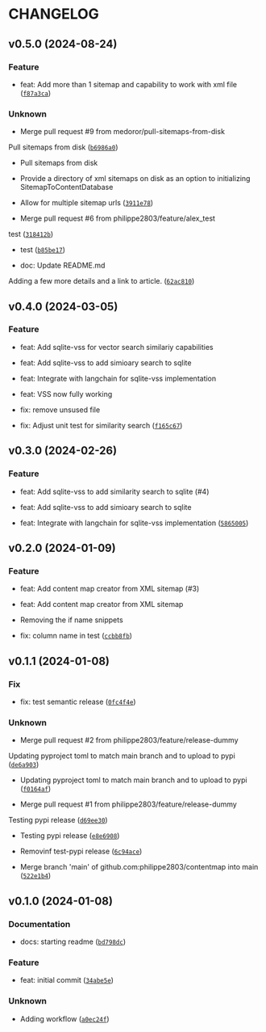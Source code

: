 # CHANGELOG

## v0.5.0 (2024-08-24)

### Feature

* feat: Add more than 1 sitemap and capability to work with xml file ([`f87a3ca`](https://github.com/philippe2803/contentmap/commit/f87a3ca29ce9ba386d2a1df403c9efcefa8432eb))

### Unknown

* Merge pull request #9 from medoror/pull-sitemaps-from-disk

Pull sitemaps from disk ([`b6986a0`](https://github.com/philippe2803/contentmap/commit/b6986a080f54ea18ac515ccd714abd33f237a366))

* Pull sitemaps from disk

* Provide a directory of xml sitemaps on disk as an option
  to initializing SitemapToContentDatabase
* Allow for multiple sitemap urls ([`3911e78`](https://github.com/philippe2803/contentmap/commit/3911e78baffb0b69519a1b91e6b19508b85974cd))

* Merge pull request #6 from philippe2803/feature/alex_test

test ([`318412b`](https://github.com/philippe2803/contentmap/commit/318412b3d74e60afc75e32f45baea2f8eed43399))

* test ([`b85be17`](https://github.com/philippe2803/contentmap/commit/b85be175bf94e7e00fd9bae25da5a3b8fd36d031))

* doc: Update README.md

Adding a few more details and a link to article. ([`62ac810`](https://github.com/philippe2803/contentmap/commit/62ac81029063f11b235eed673445424b48c17a49))

## v0.4.0 (2024-03-05)

### Feature

* feat: Add sqlite-vss for vector search similariy capabilities

* feat: Add sqlite-vss to add simioary search to sqlite

* feat: Integrate with langchain for sqlite-vss implementation

* feat: VSS now fully working

* fix: remove unsused file

* fix: Adjust unit test for similarity search ([`f165c67`](https://github.com/philippe2803/contentmap/commit/f165c67e929ee83b210b2078416a9506c37c66aa))

## v0.3.0 (2024-02-26)

### Feature

* feat: Add sqlite-vss to add similarity search to sqlite (#4)

* feat: Add sqlite-vss to add simioary search to sqlite

* feat: Integrate with langchain for sqlite-vss implementation ([`5865005`](https://github.com/philippe2803/contentmap/commit/5865005b3e3cba450fcae945d2c25e1e2ee05c64))

## v0.2.0 (2024-01-09)

### Feature

* feat: Add content map creator from XML sitemap (#3)

* feat: Add content map creator from XML sitemap

* Removing the if name snippets

* fix: column name in test ([`ccbb8fb`](https://github.com/philippe2803/contentmap/commit/ccbb8fbf54faedb92f85ff0dda065c758801f6cb))

## v0.1.1 (2024-01-08)

### Fix

* fix: test semantic release ([`0fc4f4e`](https://github.com/philippe2803/contentmap/commit/0fc4f4ec8f5e0f3c78a2a4b78a9899733b577096))

### Unknown

* Merge pull request #2 from philippe2803/feature/release-dummy

Updating pyproject toml to match main branch and to upload to pypi ([`de6a903`](https://github.com/philippe2803/contentmap/commit/de6a903f00969ff5a7af377bddd6c4f346b51815))

* Updating pyproject toml to match main branch and to upload to pypi ([`f0164af`](https://github.com/philippe2803/contentmap/commit/f0164afe09e7e6c0832093412d4f290aed4bf7a7))

* Merge pull request #1 from philippe2803/feature/release-dummy

Testing pypi release ([`d69ee30`](https://github.com/philippe2803/contentmap/commit/d69ee30474eb57ec8e797cad560056ba3ecea58f))

* Testing pypi release ([`e8e6908`](https://github.com/philippe2803/contentmap/commit/e8e69084f08fb1ab579f352df0bbc4c973f192e1))

* Removinf test-pypi release ([`6c94ace`](https://github.com/philippe2803/contentmap/commit/6c94ace5544ac02c7f1446729d3469889b3fa128))

* Merge branch &#39;main&#39; of github.com:philippe2803/contentmap into main ([`522e1b4`](https://github.com/philippe2803/contentmap/commit/522e1b42a411fb4508bd523fb6e9b4b843e8c3a3))

## v0.1.0 (2024-01-08)

### Documentation

* docs: starting readme ([`bd798dc`](https://github.com/philippe2803/contentmap/commit/bd798dcc94226b1894163bd58cf0d3e9d599361b))

### Feature

* feat: initial commit ([`34abe5e`](https://github.com/philippe2803/contentmap/commit/34abe5e3acd10422380ef231b016afb0ebca7e50))

### Unknown

* Adding workflow ([`a0ec24f`](https://github.com/philippe2803/contentmap/commit/a0ec24f2821268b8918975703ce064650088dd03))
